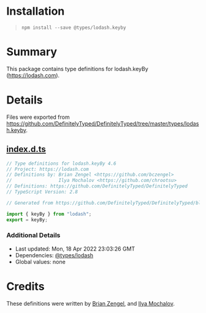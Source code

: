 # Installation
> `npm install --save @types/lodash.keyby`

# Summary
This package contains type definitions for lodash.keyBy (https://lodash.com).

# Details
Files were exported from https://github.com/DefinitelyTyped/DefinitelyTyped/tree/master/types/lodash.keyby.
## [index.d.ts](https://github.com/DefinitelyTyped/DefinitelyTyped/tree/master/types/lodash.keyby/index.d.ts)
````ts
// Type definitions for lodash.keyBy 4.6
// Project: https://lodash.com
// Definitions by: Brian Zengel <https://github.com/bczengel>
//                 Ilya Mochalov <https://github.com/chrootsu>
// Definitions: https://github.com/DefinitelyTyped/DefinitelyTyped
// TypeScript Version: 2.8

// Generated from https://github.com/DefinitelyTyped/DefinitelyTyped/blob/master/types/lodash/scripts/generate-modules.ts

import { keyBy } from "lodash";
export = keyBy;

````

### Additional Details
 * Last updated: Mon, 18 Apr 2022 23:03:26 GMT
 * Dependencies: [@types/lodash](https://npmjs.com/package/@types/lodash)
 * Global values: none

# Credits
These definitions were written by [Brian Zengel](https://github.com/bczengel), and [Ilya Mochalov](https://github.com/chrootsu).
